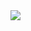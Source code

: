 <!-- # JAVASCRIPT -->

<!--
<img src='https://loremxuetengfei.oss-cn-beijing.aliyuncs.com/getstart-1566158702.gif'/> -->

<!-- <img src='https://loremxuetengfei.oss-cn-beijing.aliyuncs.com/javascript-js-logo-1566229895.svg' width="400px"/> -->
<img src='https://loremxuetengfei.oss-cn-beijing.aliyuncs.com/Javascript_simple-1567993457.png' style="outline:none"/>
